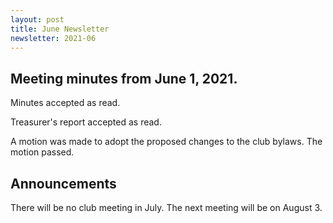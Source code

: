 ```yaml
---
layout: post
title: June Newsletter
newsletter: 2021-06
---
```

## Meeting minutes from June 1, 2021.

Minutes accepted as read.

Treasurer's report accepted as read.

A motion was made to adopt the proposed changes to the club bylaws. The motion
passed.

## Announcements

There will be no club meeting in July. The next meeting will be on August 3.
